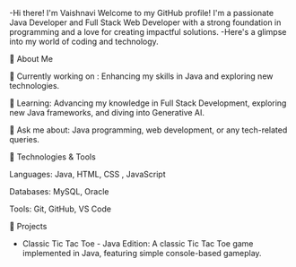 -Hi there! I'm Vaishnavi
Welcome to my GitHub profile! I'm a passionate Java Developer and Full Stack Web Developer with a strong foundation in programming and a love for creating impactful solutions. 
-Here's a glimpse into my world of coding and technology.

🚀 About Me

🔭 Currently working on : Enhancing my skills in Java and exploring new technologies.

🌱 Learning: Advancing my knowledge in Full Stack Development, exploring new Java frameworks, and diving into Generative AI.

💬 Ask me about: Java programming, web development, or any tech-related queries.

🔧 Technologies & Tools

Languages: Java, HTML, CSS , JavaScript

Databases: MySQL, Oracle

Tools: Git, GitHub, VS Code

🌟 Projects 
- Classic Tic Tac Toe - Java Edition: A classic Tic Tac Toe game implemented in Java, featuring simple console-based gameplay.

